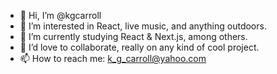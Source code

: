 - 👋 Hi, I’m @kgcarroll
- 👀 I’m interested in React, live music, and anything outdoors.
- 🌱 I’m currently studying React & Next.js, among others.
- 💞️ I’d love to collaborate, really on any kind of cool project.
- 📫 How to reach me: k_g_carroll@yahoo.com

<!---
kgcarroll/kgcarroll is a ✨ special ✨ repository because its `README.md` (this file) appears on your GitHub profile.
You can click the Preview link to take a look at your changes.
--->
